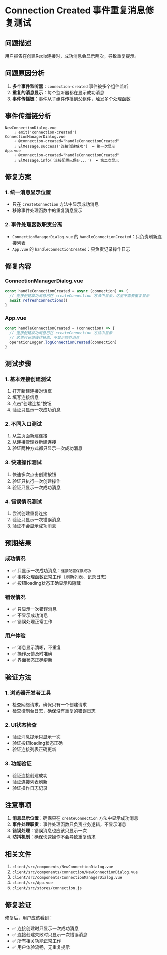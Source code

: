 # Connection Created 事件重复消息修复测试

## 问题描述

用户报告在创建Redis连接时，成功消息会显示两次，导致重复提示。

## 问题原因分析

1. **多个事件监听器**：`connection-created` 事件被多个组件监听
2. **重复的消息显示**：每个监听器都在显示成功消息
3. **事件传播链**：事件从子组件传播到父组件，触发多个处理函数

## 事件传播链分析

```
NewConnectionDialog.vue
    ↓ emit('connection-created')
ConnectionManagerDialog.vue
    ↓ @connection-created="handleConnectionCreated"
    ↓ ElMessage.success('连接创建成功')  ← 第一次显示
App.vue
    ↓ @connection-created="handleConnectionCreated"
    ↓ ElMessage.info('连接配置已保存...')  ← 第二次显示
```

## 修复方案

### 1. 统一消息显示位置
- 只在 `createConnection` 方法中显示成功消息
- 移除事件处理函数中的重复消息显示

### 2. 事件处理函数职责分离
- `ConnectionManagerDialog.vue` 的 `handleConnectionCreated`：只负责刷新连接列表
- `App.vue` 的 `handleConnectionCreated`：只负责记录操作日志

## 修复内容

### ConnectionManagerDialog.vue
```javascript
const handleConnectionCreated = async (connection) => {
  // 连接创建成功消息已在 createConnection 方法中显示，这里不需要重复显示
  await refreshConnections()
}
```

### App.vue
```javascript
const handleConnectionCreated = (connection) => {
  // 连接创建成功消息已在 createConnection 方法中显示
  // 这里只记录操作日志，不显示额外消息
  operationLogger.logConnectionCreated(connection)
}
```

## 测试步骤

### 1. 基本连接创建测试
1. 打开新建连接对话框
2. 填写连接信息
3. 点击"创建连接"按钮
4. 验证只显示一次成功消息

### 2. 不同入口测试
1. 从主页面新建连接
2. 从连接管理器新建连接
3. 验证两种方式都只显示一次成功消息

### 3. 快速操作测试
1. 快速多次点击创建按钮
2. 验证只执行一次创建操作
3. 验证只显示一次成功消息

### 4. 错误情况测试
1. 尝试创建重复连接
2. 验证只显示一次错误消息
3. 验证不会显示成功消息

## 预期结果

### 成功情况
- ✅ 只显示一次成功消息：`连接配置保存成功`
- ✅ 事件处理函数正常工作（刷新列表、记录日志）
- ✅ 按钮loading状态正确显示和隐藏

### 错误情况
- ✅ 只显示一次错误消息
- ✅ 不显示成功消息
- ✅ 错误处理正常工作

### 用户体验
- ✅ 消息显示清晰，不重复
- ✅ 操作反馈及时准确
- ✅ 界面状态正确更新

## 验证方法

### 1. 浏览器开发者工具
- 检查网络请求，确保只有一个创建请求
- 检查控制台日志，确保没有重复的错误日志

### 2. UI状态检查
- 验证消息提示只显示一次
- 验证按钮loading状态正确
- 验证连接列表正确更新

### 3. 功能验证
- 验证连接创建成功
- 验证连接列表刷新
- 验证操作日志记录

## 注意事项

1. **消息显示位置**：确保只在 `createConnection` 方法中显示成功消息
2. **事件处理职责**：事件处理函数只负责业务逻辑，不显示消息
3. **错误处理**：错误消息也应该只显示一次
4. **防抖机制**：确保快速操作不会导致重复请求

## 相关文件

1. `client/src/components/NewConnectionDialog.vue`
2. `client/src/components/connection/NewConnectionDialog.vue`
3. `client/src/components/ConnectionManagerDialog.vue`
4. `client/src/App.vue`
5. `client/src/stores/connection.js`

## 修复验证

修复后，用户应该看到：
- ✅ 连接创建时只显示一次成功消息
- ✅ 连接创建失败时只显示一次错误消息
- ✅ 所有相关功能正常工作
- ✅ 用户体验流畅，无重复提示 